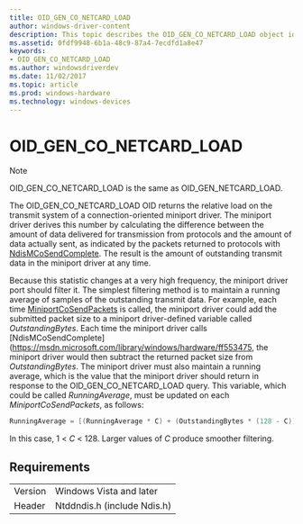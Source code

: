 ```yaml
---
title: OID_GEN_CO_NETCARD_LOAD
author: windows-driver-content
description: This topic describes the OID_GEN_CO_NETCARD_LOAD object identifier (OID).
ms.assetid: 0fdf9948-6b1a-48c9-87a4-7ecdfd1a8e47
keywords:
- OID_GEN_CO_NETCARD_LOAD
ms.author: windowsdriverdev
ms.date: 11/02/2017
ms.topic: article
ms.prod: windows-hardware
ms.technology: windows-devices
---
```


# OID_GEN_CO_NETCARD_LOAD

> [!NOTE]
> OID_GEN_CO_NETCARD_LOAD is the same as OID_GEN_NETCARD_LOAD.

The OID_GEN_CO_NETCARD_LOAD OID returns the relative load on the transmit system of a connection-oriented miniport driver. The miniport driver derives this number by calculating the difference between the amount of data delivered for transmission from protocols and the amount of data actually sent, as indicated by the packets returned to protocols with [NdisMCoSendComplete](https://msdn.microsoft.com/library/windows/hardware/ff553475). The result is the amount of outstanding transmit data in the miniport driver at any time.

Because this statistic changes at a very high frequency, the miniport driver port should filter it. The simplest filtering method is to maintain a running average of samples of the outstanding transmit data. For example, each time [MiniportCoSendPackets](https://msdn.microsoft.com/library/windows/hardware/ff549426) is called, the miniport driver could add the submitted packet size to a miniport driver-defined variable called *OutstandingBytes*. Each time the miniport driver calls [NdisMCoSendComplete](https://msdn.microsoft.com/library/windows/hardware/ff553475, the miniport driver would then subtract the returned packet size from *OutstandingBytes*. The miniport driver must also maintain a running average, which is the value that the miniport driver should return in response to the OID_GEN_CO_NETCARD_LOAD query. This variable, which could be called *RunningAverage*, must be updated on each *MiniportCoSendPackets*, as follows:

```c++
RunningAverage = [(RunningAverage * C) + (OutstandingBytes * (128 - C))] / 128;
```
In this case, 1 \< *C* \< 128. Larger values of *C* produce smoother filtering.

## Requirements

| | |
| --- | --- |
| Version | Windows Vista and later |
| Header | Ntddndis.h (include Ndis.h) |


